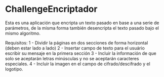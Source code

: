 # ChallengeEncriptador
Esta es una aplicación que encripta un texto pasado en base a una serie de parámetros, de la misma forma también desencripta el texto pasado bajo el mismo algoritmo.

Requisitos:
1 -  Dividir la páginas en dos secciones de forma horizontal (deben estar lado a lado)
2 -  Insertar campo de texto para el usuário escribir su mensaje en la primera sección
3 -  Incluir la información de que solo se aceptarán letras minúsculas y no se aceptarán caracteres especiales.
4 - Incluir la imagen en el campo de cifrado/descifrado y el logotipo.